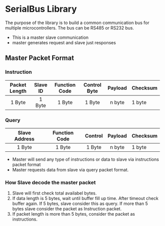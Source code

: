 # SerialBus Library
The purpose of the library is to build a common communication bus for multiple microcontrollers. The bus can be RS485 or RS232 bus.
- This is a master slave communication
- master generates request and slave just responses

## Master Packet Format

### Instruction

| Packet Length|Slave ID|Function Code|Control Byte|Payload|Checksum|
|:------------:|:-----------:|:-----:|:----------:|:-----:|:-------|
| 1 Byte       | 1 Byte      | 1 Byte| 1 Byte     |n byte |1 byte  |
### Query
| Slave Address|Function Code|Control|Payload|Checksum|
|:------------:|:-----------:|:-----:|:-----:|:------- |
| 1 Byte       | 1 Byte      | 1 Byte|n byte |1 byte  |

- Master will send any type of instructions or data  to slave via instructions packet format 
- Master requests data from slave via query packet format.

### How Slave decode the master packet
 1. Slave will first check total availabel bytes. 
 2. If data length is 5 bytes, wait until buffer fill up time. After timeout check buffer again. If 5 bytes, slave consider this as query. If more than 5 bytes slave consider the packet as Instruction packet.
 3. If packet length is more than 5 bytes, consider the packet as instructions.
